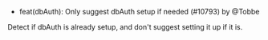 - feat(dbAuth): Only suggest dbAuth setup if needed (#10793) by @Tobbe

Detect if dbAuth is already setup, and don't suggest setting it up if it is.
